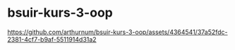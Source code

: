 # bsuir-kurs-3-oop


https://github.com/arthurnum/bsuir-kurs-3-oop/assets/4364541/37a52fdc-2381-4cf7-b9af-5511914d31a2

